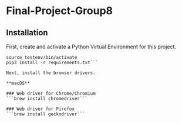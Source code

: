 # Final-Project-Group8

## Installation

First, create and activate a Python Virtual Environment for this project.

```python3 -m venv testenv
source testenv/bin/activate
pip3 install -r requirements.txt```

Next, install the browser drivers. 

**macOS**

### Web driver for Chrome/Chromium
```brew install chromedriver```

### Web driver for Firefox
```brew install geckodriver```
